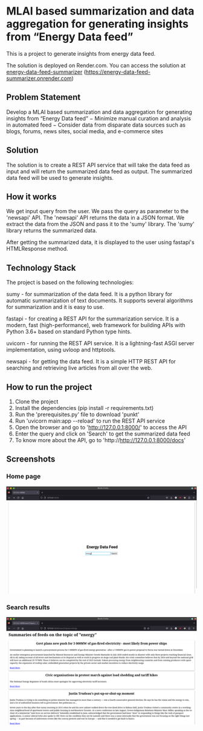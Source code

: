 # MLAI based summarization and data aggregation for generating insights from “Energy Data feed”
This is a project to generate insights from energy data feed.

The solution is deployed on Render.com. You can access the solution at [energy-data-feed-summarizer](https://energy-data-feed-summarizer.onrender.com) (https://energy-data-feed-summarizer.onrender.com)

## Problem Statement
Develop a MLAI based summarization and data aggregation for generating insights from “Energy Data feed”
− Minimize manual curation and analysis in automated feed
− Consider data from disparate data sources such as blogs, forums, news sites, social media, and e-commerce sites

## Solution
The solution is to create a REST API service that will take the data feed as input and will return the summarized data feed as output. The summarized data feed will be used to generate insights.

## How it works
We get input query from the user. We pass the query as parameter to the 'newsapi' API. The 'newsapi' API returns the data in a JSON format. We extract the data from the JSON and pass it to the 'sumy' library. The 'sumy' library returns the summarized data.

After getting the summarized data, it is displayed to the user using fastapi's HTMLResponse method.

## Technology Stack
The project is based on the following technologies:

sumy - for summarization of the data feed. It is a python library for automatic summarization of text documents. It supports several algorithms for summarization and it is easy to use.

fastapi - for creating a REST API for the summarization service. It is a modern, fast (high-performance), web framework for building APIs with Python 3.6+ based on standard Python type hints.

uvicorn - for running the REST API service. It is a lightning-fast ASGI server implementation, using uvloop and httptools.

newsapi - for getting the data feed. It is a simple HTTP REST API for searching and retrieving live articles from all over the web.

## How to run the project
1. Clone the project
2. Install the dependencies (pip install -r requirements.txt)
3. Run the 'prerequisites.py' file to download 'punkt'
4. Run 'uvicorn main:app --reload' to run the REST API service
5. Open the browser and go to 'http://127.0.0.1:8000/' to access the API
6. Enter the query and click on 'Search' to get the summarized data feed
7. To know more about the API, go to 'http://http://127.0.0.1:8000/docs'

## Screenshots
### Home page
![Screenshot 1](/static/screenshot1.png)

### Search results
![Screenshot 2](/static/screenshot2.png)